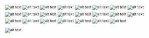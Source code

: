 <sub>![alt text](https://img.shields.io/badge/%20Libft-112/100%20Success-green?style=plastic&logo=42)</sub>
<sub>![alt text](https://img.shields.io/badge/%20Ft_printf-100/100%20Success-green?style=plastic&logo=42)</sub>
<sub>![alt text](https://img.shields.io/badge/%20Get_next_line-125/100%20Success-green?style=plastic&logo=42)</sub>
<sub>![alt text](https://img.shields.io/badge/%20Born2beroot-100/100%20Success-green?style=plastic&logo=42)</sub>
<sub>![alt text](https://img.shields.io/badge/%20So_long-100/100%20Success-green?style=plastic&logo=42)</sub>
<sub>![alt text](https://img.shields.io/badge/%20Pipex-Finished%20100/100%20Success-green?style=plastic&logo=42)</sub>
<sub>![alt text](https://img.shields.io/badge/%20Push_swap-84/100%20Success-green?style=plastic&logo=42)</sub>
<sub>![alt text](https://img.shields.io/badge/%20Minishell-125/100%20★%20Success-green?style=plastic&logo=42)</sub>
<sub>![alt text](https://img.shields.io/badge/%20Philosophers-100/100%20Success-green?style=plastic&logo=42)</sub>
<sub>![alt text](https://img.shields.io/badge/%20Cub3D-105/100%20Success-green?style=plastic&logo=42)</sub>
<sub>![alt text](https://img.shields.io/badge/%20CPP_0-80/100%20Success-green?style=plastic&logo=42)</sub>
<sub>![alt text](https://img.shields.io/badge/%20CPP_1-90/100%20Success-green?style=plastic&logo=42)</sub>
<sub>![alt text](https://img.shields.io/badge/%20CPP_2-80/100%20Success-green?style=plastic&logo=42)</sub>
<sub>![alt text](https://img.shields.io/badge/%20CPP_3-80/100%20Success-green?style=plastic&logo=42)</sub>
<sub>![alt text](https://img.shields.io/badge/%20CPP_4-80/100%20Success-green?style=plastic&logo=42)</sub>
<sub>![alt text](https://img.shields.io/badge/%20CPP_5-100/100%20Success-green?style=plastic&logo=42)</sub>
<sub>![alt text](https://img.shields.io/badge/%20CPP_6-100/100%20Success-green?style=plastic&logo=42)</sub>
<sub>![alt text](https://img.shields.io/badge/%20CPP_7-100/100%20Success-green?style=plastic&logo=42)</sub>
<sub>![alt text](https://img.shields.io/badge/%20CPP_8-100/100%20Success-green?style=plastic&logo=42)</sub>
<sub>![alt text](https://img.shields.io/badge/%20CPP_9-100/100%20Success-green?style=plastic&logo=42)</sub>
<sub>![alt text](https://img.shields.io/badge/%20Net_Practice-100/100%20Success-green?style=plastic&logo=42)</sub>
<sub>![alt text](https://img.shields.io/badge/%20Inception-100/100%20Success-green?style=plastic&logo=42)</sub>
<sub>![alt text](https://img.shields.io/badge/%20Ft_IRC-Done_N/e-black?style=plastic&logo=42)</sub>


<sub>![alt text](https://img.shields.io/badge/%20-c3Nz-CC0000?logoColor=black&labelColor=white&style=plastic&logo=42)</sub>
